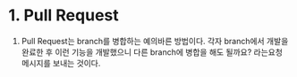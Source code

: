 # 1. Pull Request
1. Pull Request는 branch를 병합하는 예의바른 방법이다. 각자 branch에서 개발을 완료한 후 이런 기능을 개발했으니 다른 branch에 병합을 해도 될까요? 라는요청 메시지를 보내는 것이다.